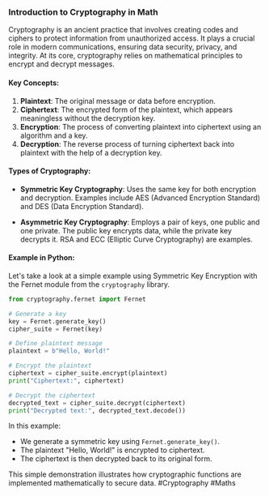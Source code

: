 ### Introduction to Cryptography in Math

Cryptography is an ancient practice that involves creating codes and ciphers to protect information from unauthorized access. It plays a crucial role in modern communications, ensuring data security, privacy, and integrity. At its core, cryptography relies on mathematical principles to encrypt and decrypt messages.

#### Key Concepts:
1. **Plaintext**: The original message or data before encryption.
2. **Ciphertext**: The encrypted form of the plaintext, which appears meaningless without the decryption key.
3. **Encryption**: The process of converting plaintext into ciphertext using an algorithm and a key.
4. **Decryption**: The reverse process of turning ciphertext back into plaintext with the help of a decryption key.

#### Types of Cryptography:
- **Symmetric Key Cryptography**: Uses the same key for both encryption and decryption. Examples include AES (Advanced Encryption Standard) and DES (Data Encryption Standard).
  
- **Asymmetric Key Cryptography**: Employs a pair of keys, one public and one private. The public key encrypts data, while the private key decrypts it. RSA and ECC (Elliptic Curve Cryptography) are examples.

#### Example in Python:
Let's take a look at a simple example using Symmetric Key Encryption with the Fernet module from the `cryptography` library.

```python
from cryptography.fernet import Fernet

# Generate a key
key = Fernet.generate_key()
cipher_suite = Fernet(key)

# Define plaintext message
plaintext = b"Hello, World!"

# Encrypt the plaintext
ciphertext = cipher_suite.encrypt(plaintext)
print("Ciphertext:", ciphertext)

# Decrypt the ciphertext
decrypted_text = cipher_suite.decrypt(ciphertext)
print("Decrypted text:", decrypted_text.decode())
```

In this example:
- We generate a symmetric key using `Fernet.generate_key()`.
- The plaintext "Hello, World!" is encrypted to ciphertext.
- The ciphertext is then decrypted back to its original form.

This simple demonstration illustrates how cryptographic functions are implemented mathematically to secure data. #Cryptography #Maths